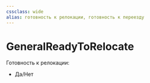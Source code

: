 ```yaml
---
cssclass: wide
alias: готовность к релокации, готовность к переезду
---
```


# GeneralReadyToRelocate

Готовность к релокации: 

- Да/Нет